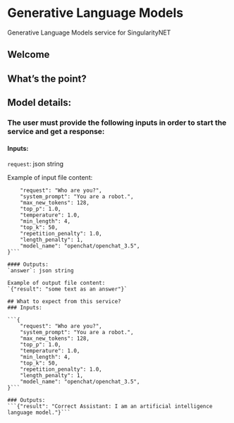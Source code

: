 # Generative Language Models
Generative Language Models service for SingularityNET
## Welcome
## What’s the point?

## Model details:
### The user must provide the following inputs in order to start the service and get a response:
#### Inputs:
`request`: json string

Example of input file content:

```{
    "request": "Who are you?",
    "system_prompt": "You are a robot.",
    "max_new_tokens": 128,
    "top_p": 1.0,
    "temperature": 1.0,
    "min_length": 4,
    "top_k": 50,
    "repetition_penalty": 1.0,
    "length_penalty": 1,
    "model_name": "openchat/openchat_3.5",
}```

#### Outputs:
`answer`: json string

Example of output file content:
`{"result": "some text as an answer"}`

## What to expect from this service?
### Inputs:

```{
    "request": "Who are you?",
    "system_prompt": "You are a robot.",
    "max_new_tokens": 128,
    "top_p": 1.0,
    "temperature": 1.0,
    "min_length": 4,
    "top_k": 50,
    "repetition_penalty": 1.0,
    "length_penalty": 1,
    "model_name": "openchat/openchat_3.5",
}```

### Outputs:
```{"result": "Correct Assistant: I am an artificial intelligence language model."}```
